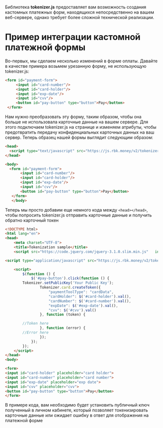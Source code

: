 Библиотека **tokenizer.js** предоставляет вам возможность создания кастомных платежных форм, находящихся непосредственно на вашем веб-сервере, однако требует более сложной технической реализации.

# Пример интеграции кастомной платежной формы

Во-первых, мы сделаем несколько изменений в форме оплаты. Давайте в качестве примера возьмем урезанную форму, не использующую tokenizer.js:

```html
<form id="payment-form">
     <input id="card-number"/>
     <input id="card-holder"/>
     <input id="exp-date"/>
     <input id="cvv"/>
     <button id="pay-button" type="button">Pay</button>
 </form>

```

Нам нужно преобразовать эту форму, таким образом, чтобы она больше не использовала карточные данные на вашем сервере. Для этого подключаем tokenizer.js на странице и изменяем атрибуты, чтобы предотвратить передачу конфиденциальных карточных данных на ваш сервер.
Теперь образец нашей формы выглядит следующим образом:

```html
<head>
  <script type="text/javascript" src="https://js.rbk.money/v2/tokenizer.js"></script>
</head>

<body>
  <form id="payment-form">
       <input id="card-number"/>
       <input id="card-holder"/>
       <input id="exp-date"/>
       <input id="cvv"/>
       <button id="pay-button" type="button">Pay</button>
   </form>
   </body>
```

Теперь мы просто добавим еще немного кода между ```<head></head>```, чтобы попросить tokenizer.js отправить карточные данные и получить обратно карточный токен

```html
<!DOCTYPE html>
<html lang="en">
<head>
    <meta charset="UTF-8">
    <title>Tokenization sample</title>
    <script src="https://code.jquery.com/jquery-3.1.0.slim.min.js"   integrity="sha256-cRpWjoSOw5KcyIOaZNo4i6fZ9tKPhYYb6i5T9RSVJG8=" crossorigin="anonymous"></script>

<script type="application/javascript" src="https://js.rbk.money/v2/tokenizer.js"></script>

    <script>
        $(function () {
            $('#pay-button').click(function () {
        Tokenizer.setPublicKey('Your Public Key');
                Tokenizer.card.createToken({
                    "paymentToolType": "cardData",
                    "cardHolder": $('#card-holder').val(),
                    "cardNumber": $('#card-number').val(),
                    "expDate": $('#exp-date').val(),
                    "cvv": $('#cvv').val()
                }, function (token) {

        //Token here
                }, function (error) {
        //Error here
                });
            });
        });
    </script>
</head>
<body>
```

```html
<form>
<input id="card-holder" placeholder="card holder">
<input id="card-number" placeholder="card number">
<input id="exp-date" placeholder="exp date">
<input id="cvv" placeholder="cvv">
<button id="pay-button" type="button">Pay</button>
</form>
```

В примере кода, вам необходимо будет установить публичный ключ полученный в личном кабинете, который позволяет токенизировать карточные данные или ожидает ошибку в ответ для отображения на платежной форме